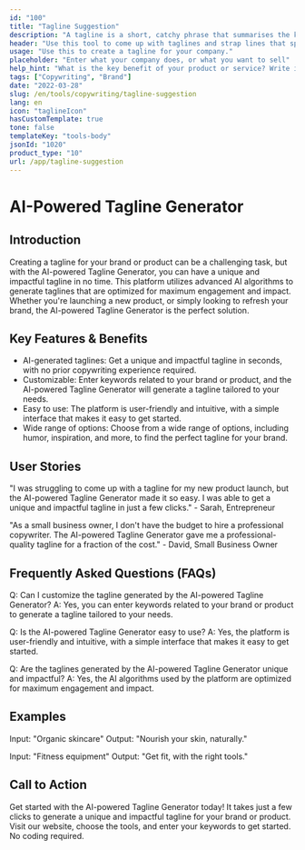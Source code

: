 ```yaml
---
id: "100"
title: "Tagline Suggestion"
description: "A tagline is a short, catchy phrase that summarises the key benefit of a product or service. It is often used in advertising and marketing, and it should be able to capture the essence of the company in a few words."
header: "Use this tool to come up with taglines and strap lines that spark excitement."
usage: "Use this to create a tagline for your company."
placeholder: "Enter what your company does, or what you want to sell"
help_hint: "What is the key benefit of your product or service? Write it down and we'll turn it into a Tagline."
tags: ["Copywriting", "Brand"]
date: "2022-03-28"
slug: /en/tools/copywriting/tagline-suggestion
lang: en
icon: "taglineIcon"
hasCustomTemplate: true
tone: false
templateKey: "tools-body"
jsonId: "1020"
product_type: "10"
url: /app/tagline-suggestion
---
```


# AI-Powered Tagline Generator

## Introduction

Creating a tagline for your brand or product can be a challenging task, but with the AI-powered Tagline Generator, you can have a unique and impactful tagline in no time. This platform utilizes advanced AI algorithms to generate taglines that are optimized for maximum engagement and impact. Whether you're launching a new product, or simply looking to refresh your brand, the AI-powered Tagline Generator is the perfect solution.

## Key Features & Benefits

- AI-generated taglines: Get a unique and impactful tagline in seconds, with no prior copywriting experience required.
- Customizable: Enter keywords related to your brand or product, and the AI-powered Tagline Generator will generate a tagline tailored to your needs.
- Easy to use: The platform is user-friendly and intuitive, with a simple interface that makes it easy to get started.
- Wide range of options: Choose from a wide range of options, including humor, inspiration, and more, to find the perfect tagline for your brand.

## User Stories

"I was struggling to come up with a tagline for my new product launch, but the AI-powered Tagline Generator made it so easy. I was able to get a unique and impactful tagline in just a few clicks." - Sarah, Entrepreneur

"As a small business owner, I don't have the budget to hire a professional copywriter. The AI-powered Tagline Generator gave me a professional-quality tagline for a fraction of the cost." - David, Small Business Owner

## Frequently Asked Questions (FAQs)

Q: Can I customize the tagline generated by the AI-powered Tagline Generator?
A: Yes, you can enter keywords related to your brand or product to generate a tagline tailored to your needs.

Q: Is the AI-powered Tagline Generator easy to use?
A: Yes, the platform is user-friendly and intuitive, with a simple interface that makes it easy to get started.

Q: Are the taglines generated by the AI-powered Tagline Generator unique and impactful?
A: Yes, the AI algorithms used by the platform are optimized for maximum engagement and impact.

## Examples

Input: "Organic skincare"
Output: "Nourish your skin, naturally."

Input: "Fitness equipment"
Output: "Get fit, with the right tools."

## Call to Action

Get started with the AI-powered Tagline Generator today! It takes just a few clicks to generate a unique and impactful tagline for your brand or product. Visit our website, choose the tools, and enter your keywords to get started. No coding required.
